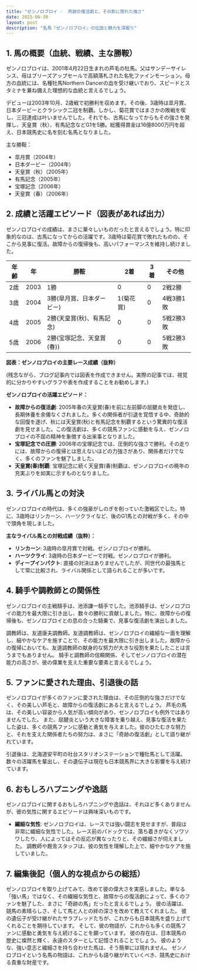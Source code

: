```yaml
---
title: "ゼンノロブロイ -  奇跡の復活劇と、その影に隠れた強さ"
date: 2025-06-30
layout: post
description: "名馬『ゼンノロブロイ』の伝説と魅力を深堀り"
---
```


## 1. 馬の概要（血統、戦績、主な勝鞍）

ゼンノロブロイは、2001年4月22日生まれの芦毛の牡馬。父はサンデーサイレンス、母はブリーズアップセールで高額落札された名牝ファインモーション。母方の血統には、名種牡馬Northern Dancerの血を受け継いでおり、スピードとスタミナを兼ね備えた理想的な血統と言えるでしょう。

デビューは2003年10月、2歳戦で初勝利を収めます。その後、3歳時は皐月賞、日本ダービーとクラシック二冠を制覇。しかし、菊花賞ではまさかの敗戦を喫し、三冠達成は叶いませんでした。それでも、古馬になってからもその強さを発揮し、天皇賞（秋）、有馬記念などG1を5勝。総獲得賞金は16億8000万円を超え、日本競馬史に名を刻む名馬となりました。

主な勝鞍：

* 皐月賞（2004年）
* 日本ダービー（2004年）
* 天皇賞（秋）（2005年）
* 有馬記念（2005年）
* 宝塚記念（2006年）
* 天皇賞（春）（2006年）


## 2. 成績と活躍エピソード（図表があれば出力）

ゼンノロブロイの成績は、まさに華々しいものだったと言えるでしょう。特に印象的なのは、古馬になってからの活躍です。3歳時は菊花賞で敗れたものの、そこから見事に復活。故障からの復帰後も、高いパフォーマンスを維持し続けました。

| 年齢 | 年 | 勝鞍 | 2着 | 3着 | その他 |
|---|---|---|---|---|---|
| 2歳 | 2003 | 1勝 | 0 | 0 | 2戦2勝 |
| 3歳 | 2004 | 3勝(皐月賞、日本ダービー) | 1(菊花賞) | 0 | 4戦3勝1敗 |
| 4歳 | 2005 | 2勝(天皇賞(秋)、有馬記念) | 0 | 0 | 5戦2勝3敗 |
| 5歳 | 2006 | 2勝(宝塚記念、天皇賞(春)) | 0 | 0 | 5戦2勝3敗 |


**図表：ゼンノロブロイの主要レース成績（抜粋）**

(残念ながら、ブログ記事内では図表を作成できません。実際の記事では、視覚的に分かりやすいグラフや表を作成することをお勧めします。)


**ゼンノロブロイの活躍エピソード：**

* **故障からの復活劇**:  2005年春の天皇賞(春)を前に左前脚の屈腱炎を発症し、長期休養を余儀なくされました。多くの関係者が引退を覚悟する中、奇跡的な回復を遂げ、秋には天皇賞(秋)と有馬記念を制覇するという驚異的な復活劇を見せました。この復活劇は、多くの競馬ファンに感動を与え、ゼンノロブロイの不屈の精神を象徴する出来事となりました。
* **宝塚記念での圧勝**:  2006年の宝塚記念では、圧倒的な強さで勝利。その走りには、故障からの復帰とは思えないほどの力強さがあり、関係者だけでなく、多くのファンを魅了しました。
* **天皇賞(春)制覇**:  宝塚記念に続く天皇賞(春)制覇は、ゼンノロブロイの晩年の充実ぶりを如実に示すものとなりました。


## 3. ライバル馬との対決

ゼンノロブロイの時代は、多くの強豪がしのぎを削っていた激戦区でした。特に、3歳時はリンカーン、ハーツクライなど、後のG1馬との対戦が多く、その中で頭角を現しました。

**主なライバル馬との対戦成績（抜粋）：**

* **リンカーン**:  3歳時の皐月賞で対戦。ゼンノロブロイが勝利。
* **ハーツクライ**: 3歳時の日本ダービーで対戦。ゼンノロブロイが勝利。
* **ディープインパクト**:  直接の対決はありませんでしたが、同世代の最強馬として常に比較され、ライバル関係として語られることが多いです。


## 4. 騎手や調教師との関係性

ゼンノロブロイの主戦騎手は、池添謙一騎手でした。池添騎手は、ゼンノロブロイの能力を最大限に引き出し、数々の勝利に貢献しました。特に、故障からの復帰後も、ゼンノロブロイとの息の合った騎乗で、見事な復活劇を演出しました。

調教師は、友道康夫調教師。友道調教師は、ゼンノロブロイの繊細な一面を理解し、細やかなケアを施すことで、その能力を最大限に引き出しました。故障からの復帰においても、友道調教師の献身的な努力が大きな役割を果たしたことは言うまでもありません。  騎手と調教師の信頼関係、そしてゼンノロブロイの潜在能力の高さが、彼の偉業を支えた重要な要素と言えるでしょう。


## 5. ファンに愛された理由、引退後の話

ゼンノロブロイが多くのファンに愛された理由は、その圧倒的な強さだけでなく、その美しい芦毛と、故障からの復活劇にあると言えるでしょう。  芦毛の馬は、その美しい容姿から人気が高い傾向があり、ゼンノロブロイも例外ではありませんでした。  また、屈腱炎という大きな障害を乗り越え、見事な復活を果たした姿は、多くの競馬ファンに感動と勇気を与えました。彼のひたむきな努力と、それを支えた関係者たちの努力は、まさに「奇跡の復活劇」として語り継がれています。

引退後は、北海道安平町の社台スタリオンステーションで種牡馬として活躍。数々の活躍馬を輩出し、その遺伝子は現在も日本競馬界に大きな影響を与え続けています。


## 6. おもしろハプニングや逸話

ゼンノロブロイに関するおもしろハプニングや逸話は、それほど多くありませんが、彼の気性に関するエピソードは興味深いものです。

* **繊細な気性**:  ゼンノロブロイは、レースでは強い闘志を見せますが、普段は非常に繊細な気性でした。レース前のパドックでは、落ち着きがなくソワソワしたり、人によってはその反応が異なったりと、その繊細さが伺えました。  調教師や厩舎スタッフは、彼の気性を理解した上で、細やかなケアを施していました。


## 7. 編集後記（個人的な視点からの総括）

ゼンノロブロイを取り上げてみて、改めて彼の偉大さを実感しました。単なる「強い馬」ではなく、その繊細な気性と、故障からの復活劇によって、多くのファンを魅了した、まさに「奇跡の馬」だったと言えるでしょう。  彼の活躍は、競馬の素晴らしさ、そして馬と人との絆の深さを改めて教えてくれました。  彼の遺伝子が受け継がれたサラブレッドたちが、これからも日本競馬を盛り上げてくれることを期待しています。  そして、彼の物語が、これからも多くの競馬ファンに感動と勇気を与え続けることを願っています。  彼の存在は、日本競馬の歴史に燦然と輝く、永遠のスターとして記憶されることでしょう。  彼のような、強い意志と繊細さを持ち合わせた馬は、そう簡単には現れません。  ゼンノロブロイという名馬の物語は、これからも語り継がれていくべき、競馬史における貴重な財産です。
